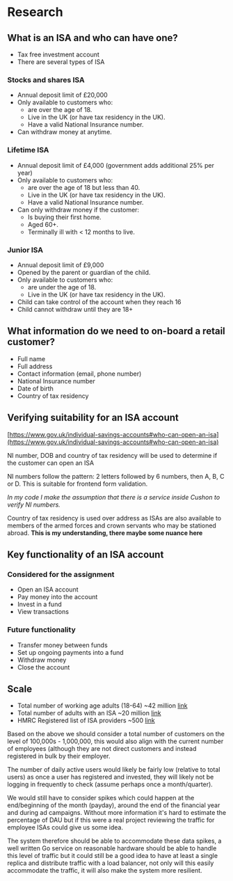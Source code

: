 # Research

## What is an ISA and who can have one?

- Tax free investment account
- There are several types of ISA

### Stocks and shares ISA

- Annual deposit limit of £20,000
- Only available to customers who:
    - are over the age of 18.
    - Live in the UK (or have tax residency in the UK).
    - Have a valid National Insurance number.
- Can withdraw money at anytime.

### Lifetime ISA

- Annual deposit limit of £4,000 (government adds additional 25% per year)
- Only available to customers who:
    - are over the age of 18 but less than 40.
    - Live in the UK (or have tax residency in the UK).
    - Have a valid National Insurance number.
- Can only withdraw money if the customer:
    - Is buying their first home.
    - Aged 60+.
    - Terminally ill with < 12 months to live.

### Junior ISA

- Annual deposit limit of £9,000
- Opened by the parent or guardian of the child.
- Only available to customers who:
    - are under the age of 18.
    - Live in the UK (or have tax residency in the UK).
- Child can take control of the account when they reach 16
- Child cannot withdraw until they are 18+


## What information do we need to on-board a retail customer?

- Full name
- Full address
- Contact information (email, phone number)
- National Insurance number
- Date of birth
- Country of tax residency

## Verifying suitability for an ISA account

[https://www.gov.uk/individual-savings-accounts#who-can-open-an-isa](https://www.gov.uk/individual-savings-accounts#who-can-open-an-isa)

NI number, DOB and country of tax residency will be used to determine if the customer can open an ISA

NI numbers follow the pattern: 2 letters followed by 6 numbers, then A, B, C or D. This is suitable for frontend form validation.

*In my code I make the assumption that there is a service inside Cushon to verify NI numbers.*

Country of tax residency is used over address as ISAs are also available to members of the armed forces and crown servants who may be stationed abroad. **This is my understanding, there maybe some nuance here**

## Key functionality of an ISA account

### Considered for the assignment

- Open an ISA account
- Pay money into the account
- Invest in a fund
- View transactions

### Future functionality

- Transfer money between funds
- Set up ongoing payments into a fund
- Withdraw money
- Close the account

## Scale

- Total number of working age adults (18-64) ~42 million [link](https://www.ibisworld.com/uk/bed/population-aged-18-to-64-years/44240/)
- Total number of adults with an ISA ~20 million [link](https://www.gov.uk/government/statistics/annual-savings-statistics-2024/commentary-for-annual-savings-statistics-september-2024)
- HMRC Registered list of ISA providers ~500 [link](https://www.gov.uk/government/publications/list-of-individual-savings-account-isa-managers-approved-by-hmrc/registered-individual-savings-account-isa-managers)

Based on the above we should consider a total number of customers on the level of 100,000s - 1,000,000, this would also align with the current number of employees (although they are not direct customers and instead registered in bulk by their employer.

The number of daily active users would likely be fairly low (relative to total users) as once a user has registered and invested, they will likely not be logging in frequently to check (assume perhaps once a month/quarter).

We would still have to consider spikes which could happen at the end/beginning of the month (payday), around the end of the financial year and during ad campaigns. Without more information it's hard to estimate the percentage of DAU but if this were a real project reviewing the traffic for employee ISAs could give us some idea. 

The system therefore should be able to accommodate these data spikes, a well written Go service on reasonable hardware should be able to handle this level of traffic but it could still be a good idea to have at least a single replica and distribute traffic with a load balancer, not only will this easily accommodate the traffic, it will also make the system more resilient.
